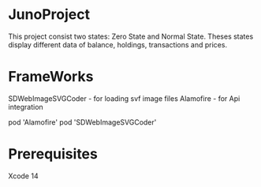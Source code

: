 # JunoProject
This project consist two states: Zero State and Normal State. Theses states display different data of balance, holdings, transactions and prices.

# FrameWorks 
SDWebImageSVGCoder - for loading svf image files
Alamofire - for Api integration

pod 'Alamofire'
pod 'SDWebImageSVGCoder'


# Prerequisites 
Xcode 14
